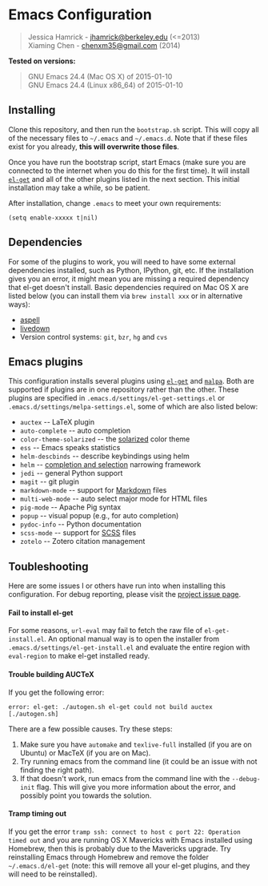 # Emacs Configuration

>Jessica Hamrick - jhamrick@berkeley.edu (<=2013)  
>Xiaming Chen - chenxm35@gmail.com (2014)

**Tested on versions:**
> GNU Emacs 24.4 (Mac OS X) of 2015-01-10  
> GNU Emacs 24.4 (Linux x86_64) of 2015-01-10

## Installing

Clone this repository, and then run the `bootstrap.sh` script. This
will copy all of the necessary files to `~/.emacs` and
`~/.emacs.d`. Note that if these files exist for you already, **this
will overwrite those files**.

Once you have run the bootstrap script, start Emacs (make sure you are
connected to the internet when you do this for the first time). It
will install [`el-get`](https://github.com/dimitri/el-get) and all of
the other plugins listed in the next section. This initial
installation may take a while, so be patient.

After installation, change `.emacs` to meet your own requirements:

    (setq enable-xxxxx t|nil)

## Dependencies

For some of the plugins to work, you will need to have some external
dependencies installed, such as Python, IPython, git, etc. If the
installation gives you an error, it might mean you are missing a
required dependency that el-get doesn't install. Basic dependencies
required on Mac OS X are listed below (you can install them via
`brew install xxx` or in alternative ways):

* [aspell](http://www.emacswiki.org/emacs/InteractiveSpell)
* [livedown](https://github.com/shime/emacs-livedown)
* Version control systems: `git`, `bzr`, `hg` and `cvs`

## Emacs plugins

This configuration installs several plugins using
[`el-get`](https://github.com/dimitri/el-get) and
[`malpa`](http://melpa.org/). Both are supported if plugins
are in one repository rather than the other. These plugins are
specified in `.emacs.d/settings/el-get-settings.el` or
`.emacs.d/settings/melpa-settings.el`, some of which are also
listed below:

* `auctex` -- LaTeX plugin
* `auto-complete` -- auto completion
* `color-theme-solarized` -- the [solarized](http://ethanschoonover.com/solarized) color theme
* `ess` -- Emacs speaks statistics
* `helm-descbinds` -- describe keybindings using helm
* `helm` -- [completion and selection](https://github.com/emacs-helm/helm) narrowing framework
* `jedi` -- general Python support
* `magit` -- git plugin
* `markdown-mode` -- support for [Markdown](http://daringfireball.net/projects/markdown/) files
* `multi-web-mode` -- auto select major mode for HTML files
* `pig-mode` -- Apache Pig syntax
* `popup` -- visual popup (e.g., for auto completion)
* `pydoc-info` -- Python documentation
* `scss-mode` -- support for [SCSS](http://sass-lang.com/) files
* `zotelo` -- Zotero citation management

## Toubleshooting

Here are some issues I or others have run into when installing this configuration. For debug reporting, please visit the
[project issue page](https://github.com/caesar0301/emacs-config/issues).

#### Fail to install el-get
For some reasons, `url-eval` may fail to fetch the raw file of `el-get-install.el`. An optional manual way is to open the installer from `.emacs.d/settings/el-get-install.el` and evaluate the entire region with `eval-region` to make el-get installed ready.

#### Trouble building AUCTeX

If you get the following error:

`error: el-get: ./autogen.sh el-get could not build auctex [./autogen.sh]`

There are a few possible causes. Try these steps:

1. Make sure you have `automake` and `texlive-full` installed (if you are on Ubuntu) or MacTeX (if you are on Mac).
2. Try running emacs from the command line (it could be an issue with not finding the right path).
3. If that doesn't work, run emacs from the command line with the `--debug-init` flag. This will give you more information about the error, and possibly point you towards the solution.

#### Tramp timing out

If you get the error `tramp ssh: connect to host c port 22: Operation timed out` and you are running OS X Mavericks with Emacs installed using Homebrew, then this is probably due to the Mavericks upgrade. Try reinstalling Emacs through Homebrew and remove the folder `~/.emacs.d/el-get` (note: this will remove all your el-get plugins, and they will need to be reinstalled).
